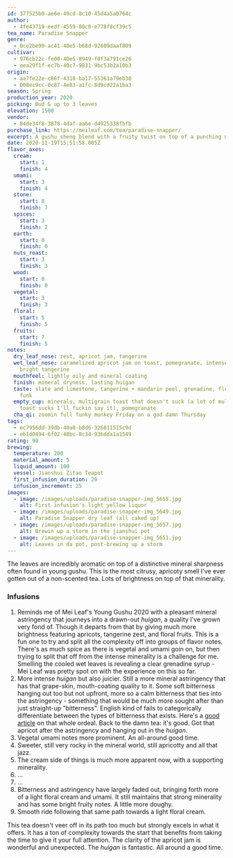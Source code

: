 ```yaml
---
id: 377525b0-ae6e-49cd-8c10-45d4a5a0764c
author:
  - 4fe43719-eedf-4559-80c0-e778f8cf39c5
tea_name: Paradise Snapper
genre:
  - 0ce2be99-ac41-40e5-b68d-92609daaf809
cultivar:
  - 976cb22c-fe00-40e5-8949-f0f3a791ce26
  - eea29f1f-ec7b-40c7-9831-9bc53b2a10b3
origin:
  - aa7fe22e-c86f-4318-ba17-55361a79eb30
  - 008ec9cc-0c87-4e83-a1fc-8d9cd22a1ba3
season: Spring
production_year: 2020
picking: Bud & up to 3 leaves
elevation: 1500
vendor:
  - 84de34f8-3878-4daf-aa6e-d4925338fbfb
purchase_link: https://meileaf.com/tea/paradise-snapper/
excerpt: A gushu sheng blend with a fruity twist on top of a punching minerality.
date: 2020-11-19T15:51:58.005Z
flavor_axes:
  cream:
    start: 1
    finish: 4
  umami:
    start: 3
    finish: 4
  stone:
    start: 8
    finish: 7
  spices:
    start: 3
    finish: 2
  earth:
    start: 0
    finish: 0
  nuts_roast:
    start: 3
    finish: 3
  wood:
    start: 0
    finish: 0
  vegetal:
    start: 3
    finish: 3
  floral:
    start: 5
    finish: 5
  fruits:
    start: 7
    finish: 5
notes:
  dry_leaf_nose: zest, apricot jam, tangerine
  wet_leaf_nose: caramelized apricot jam on toast, pomegranate, intense rockiness,
    bright tangerine
  mouthfeel: lightly oily and mineral coating
  finish: mineral dryness, lasting huigan
  taste: slate and limestone, tangerine + mandarin peel, grenadine, floral fruits,
    funk
  empty_cup: minerals, multigrain toast that doesn't suck (a lot of multigrain
    toast sucks I'll fuckin say it), pomegranate
  cha_qi: zoomin full funky monkey Friday on a god damn Thursday
tags:
  - ec7956dd-39db-40a0-b8d6-326811515c9d
  - eb1d0494-6f02-48bc-8c34-936dda1a1549
rating: 90
brewing:
  temperature: 200
  material_amount: 5
  liquid_amount: 100
  vessel: Jianshui Zitao Teapot
  first_infusion_duration: 20
  infusion_increment: 25
images:
  - image: /images/uploads/paradise-snapper-img_5655.jpg
    alt: First infusion's light yellow liquor
  - image: /images/uploads/paradise-snapper-img_5649.jpg
    alt: Paradise Snapper dry leaf (all caked up)
  - image: /images/uploads/paradise-snapper-img_5657.jpg
    alt: Brewin up a storm in the jianshui pot
  - image: /images/uploads/paradise-snapper-img_5651.jpg
    alt: Leaves in da pot, post-brewing up a storm
---
```

The leaves are incredibly aromatic on top of a distinctive mineral sharpness often found in young gushu. This is the most citrusy, apricoty smell I've ever gotten out of a non-scented tea. Lots of brightness on top of that minerality.

### Infusions

1. Reminds me of Mei Leaf's Young Gushu 2020 with a pleasant mineral astringency that journeys into a drawn-out *huigan*, a quality I've grown very fond of. Though it departs from that by giving much more brightness featuring apricots, tangerine zest, and floral fruits. This is a fun one to try and split all the complexity off into groups of flavor notes. There's as much spice as there is vegetal and umami goin on, but then trying to split that off from the intense minerality is a challenge for me. Smelling the cooled wet leaves is revealing a clear grenadine syrup - Mei Leaf was pretty spot on with the experience on this so far.
2. More intense *huigan* but also juicier. Still a more mineral astringency that has that grape-skin, mouth-coating quality to it. Some soft bitterness hanging out too but not upfront, more so a calm bitterness that ties into the astringency - something that would be much more sought after than just straight-up "bitterness". English kind of fails to categorically differentiate between the types of bitterness that exists. Here's a [good article](https://redblossomtea.com/blogs/red-blossom-blog/tasting-notes-bitterness-vs-astringency) on that whole ordeal. Back to the damn tea: it's good. Got that apricot after the astringency and hanging out in the *huigan*.
3. Vegetal umami notes more prominent. An all-around good time.
4. Sweeter, still very rocky in the mineral world, still apricotty and all that jazz.
5. The cream side of things is much more apparent now, with a supporting minerality.
6. ...
7. ...
8. Bitterness and astringency have largely faded out, bringing forth more of a light floral cream and umami. It still maintains that strong minerality and has some bright fruity notes. A little more doughy.
9. Smooth ride following that same path towards a light floral cream.

This tea doesn't veer off in its path too much but strongly excels in what it offers. It has a ton of complexity towards the start that benefits from taking the time to give it your full attention. The clarity of the apricot jam is wonderful and unexpected. The *huigan* is fantastic. All around a good time.